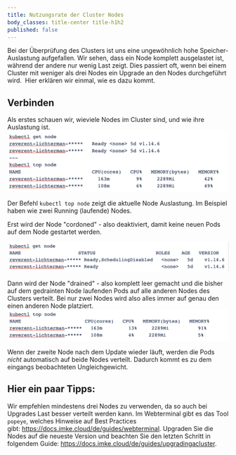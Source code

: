 ```yaml
---
title: Nutzungsrate der Cluster Nodes
body_classes: title-center title-h1h2
published: false
---
```


Bei der Überprüfung des Clusters ist uns eine ungewöhnlich hohe Speicher-Auslastung aufgefallen.
Wir sehen, dass ein Node komplett ausgelastet ist, während der andere nur wenig Last zeigt.
Dies passiert oft, wenn bei einem  Cluster mit weniger als drei Nodes ein Upgrade an den Nodes durchgeführt wird. 
Hier erklären wir einmal, wie es dazu kommt.


## Verbinden

Als erstes schauen wir, wieviele Nodes im Cluster sind, und wie ihre Auslastung ist.
![Step 1](get_top_node_1.png)

Der Befehl `kubectl top node` zeigt die aktuelle Node Auslastung. Im Beispiel haben wie zwei Running (laufende) Nodes. 

Erst wird der Node "cordoned" - also deaktiviert, damit keine neuen Pods auf dem Node gestartet werden.


![Step 2](get_node_2.png)

Dann wird der Node "drained" - also komplett leer gemacht und die bisher auf dem gedrainten Node laufenden Pods auf alle anderen Nodes des Clusters verteilt.
Bei nur zwei Nodes wird also alles immer auf genau den einen anderen Node platziert.
![Step 3](top_node_3.png)

Wenn der zweite Node nach dem Update wieder läuft, werden die Pods _nicht_ automatisch auf beide Nodes verteilt. Dadurch kommt es zu dem eingangs beobachteten Ungleichgewicht.

## Hier ein paar Tipps:
Wir empfehlen mindestens drei Nodes zu verwenden, da so auch bei Upgrades Last besser verteilt werden kann.
Im Webterminal gibt es das Tool `popeye`, welches Hinweise auf Best Practices gibt: https://docs.imke.cloud/de/guides/webterminal.
Upgraden Sie die Nodes auf die neueste Version und beachten Sie den letzten Schritt in folgendem Guide: https://docs.imke.cloud/de/guides/upgradingacluster.
